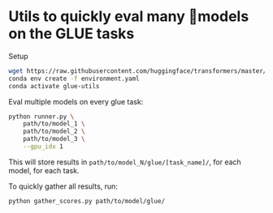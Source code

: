 # Utils to quickly eval many 🤗models on the GLUE tasks

Setup
```bash
wget https://raw.githubusercontent.com/huggingface/transformers/master/examples/pytorch/text-classification/run_glue.py
conda env create -f environment.yaml
conda activate glue-utils
```

Eval multiple models on every glue task:
```bash
python runner.py \
    path/to/model_1 \
    path/to/model_2 \
    path/to/model_3 \
    --gpu_idx 1
```

This will store results in `path/to/model_N/glue/[task_name]/`, for each model, for each task.

To quickly gather all results, run:
```bash
python gather_scores.py path/to/model/glue/
```